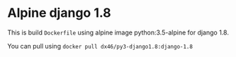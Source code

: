 # Alpine django 1.8 

This is build `Dockerfile` using alpine image python:3.5-alpine for django 1.8.

You can pull using `docker pull dx46/py3-django1.8:django-1.8`
